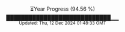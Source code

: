 <p align="center">
⏳Year Progress (94.56 %) <br>
████████████████████████████▁▁ <br>
<sub>Updated: Thu, 12 Dec 2024 01:48:33 GMT</sub>
</p>

